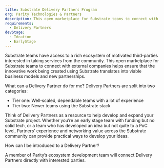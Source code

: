 ```yaml
---
title: Substrate Delivery Partners Program
org: Parity Technologies & Partners
description: This open marketplace for Substrate teams to connect with external companies helps ensure that the innovative work being created using Substrate translates into viable business models and new partnerships.
requirements:
  - Delivery Partners
devStage:
  - Ideation
  - EarlyStage
---
```


Substrate teams have access to a rich ecosystem of motivated third-parties interested in taking services from the community. This open marketplace for Substrate teams to connect with external companies helps ensure that the innovative work being created using Substrate translates into viable business models and new partnerships.

What can a Delivery Partner do for me? Delivery Partners are split into two categories:

 - Tier one: Well-scaled, dependable teams with a lot of experience
 - Tier two: Newer teams using the Substrate stack

Think of Delivery Partners as a resource to help develop and expand your Substrate project. Whether you’re an early stage team with funding but no solid tech, or a team who has developed an idea but not quite to a PoC level, Partners’ experience and networking value across the Substrate community can provide practical ways to develop your ideas.

How can I be introduced to a Delivery Partner?

A member of Parity’s ecosystem development team will connect Delivery Partners directly with interested parties.
